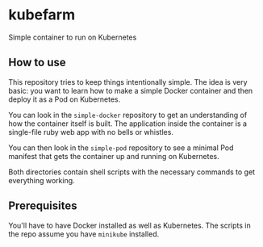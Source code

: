 # kubefarm

Simple container to run on Kubernetes

## How to use

This repository tries to keep things intentionally simple. The idea is very basic: you want to learn how to make a simple Docker container and then deploy it as a Pod on Kubernetes.

You can look in the `simple-docker` repository to get an understanding of how the container itself is built. The application inside the container is a single-file ruby web app with no bells or whistles.

You can then look in the `simple-pod` repository to see a minimal Pod manifest that gets the container up and running on Kubernetes.

Both directories contain shell scripts with the necessary commands to get everything working.

## Prerequisites

You'll have to have Docker installed as well as Kubernetes. The scripts in the repo assume you have `minikube` installed.
